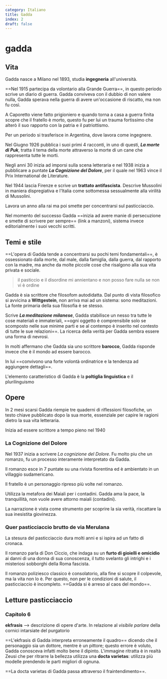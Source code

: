 ```yaml
---
category: Italiano
title: Gadda
index: 2
draft: false
---
```


# gadda

## Vita

Gadda nasce a Milano nel 1893, studia **ingegneria** all'università.

==Nel 1915 partecipa da volontario alla Grande Guerra==, in questo periodo scrive un diario di guerra. Gadda conviveva con il dubbio di non valere nulla, Gadda sperava nella guerra di avere un'occasione di riscatto, ma non fu così.

A Caporetto viene fatto prigioniero e quando torna a casa a guerra finita scopre che il fratello è morto, questo fu per lui un trauma fortissimo che alterò il suo rapporto con la patria e il patriottismo.

Per un periodo si trasferisce in Argentina, dove lavora come ingegnere.

Nel Giugno 1926 pubblica i suoi primi 4 racconti, in uno di questi, _**La morte di Puk**_, tratta il tema della morte attraverso la morte di un cane che rappresenta tutte le morti.

Negli anni 30 inizia ad imporsi sulla scena letteraria e nel 1938 inizia a pubblicare a puntate _**La Cognizione del Dolore**_, per il quale nel 1963 vince il Prix International de Literature.

Nel 1944 lascia Firenze e scrive un **trattato antifascista**. Descrive Mussolini in maniera dispregiativa e l'Italia come sottomessa sessualmente alla virilità di Mussolini.

Lavora un anno alla rai ma poi smette per concentrarsi sul pasticciaccio.

Nel momento del successo Gadda ==inizia ad avere manie di persecuzione e smette di scrivere per sempre== \(link a manzoni\), sistema invece editorialmente i suoi vecchi scritti.

## Temi e stile

==L'opera di Gadda tende a concentrarsi su pochi temi fondamentali==, è ossessionato dalla morte, dal male, dalla famiglia, dalla guerra, dal rapporto con la madre, ma anche da molte piccole cose che risalgono alla sua vita privata e sociale.

> il pasticcio e il disordine mi annientano e non posso fare nulla se non vi è ordine

Gadda è sia scrittore che filosofom autodidatta. Dal punto di vista filosofico si avvicina a **Wittgestein**, non arriva mai ad un sistema: sono meditazioni. La fonte primaria della sua filosofia è se stesso.

Scrive _**La meditazione milanese**_, Gadda stabilisce un nesso tra tutte le cose materiali e immateriali, ==ogni oggetto è comprensibile solo se scomposto nelle sue minime parti e se al contempo è inserito nel contesto di tutte le sue relazioni==. La ricerca della verità per Gadda sembra essere una forma di nevrosi.

In molti affermano che Gadda sia uno scrittore **barocco**, Gadda risponde invece che è il mondo ad essere barocco.

In lui ==convivono una forte volontà ordinatrice e la tendenza ad aggiungere dettagli==.

L'elemento caratteristico di Gadda è la **poltiglia linguistica** e il plurilinguismo

## Opere

In 2 mesi scarsi Gadda riempie tre quaderni di riflessioni filosofiche, un testo chiave pubblicato dopo la sua morte, essenziale per capire le ragioni dietro la sua vita letteraria.

Inizia ad essere scrittore a tempo pieno nel 1940

### La Cognizione del Dolore

Nel 1937 inizia a scrivere _La cognizione del Dolore_. Fu molto piu che un romanzo, fu un processo interamente interpretato da Gadda.

Il romanzo esce in 7 puntate su una rivista fiorentina ed è ambientato in un villaggio sudamericano.

Il fratello è un personaggio ripreso più volte nel romanzo.

Utilizza la metafora dei Maiali per i contadini. Gadda ama la pace, la tranquillità, non vuole avere attorno maiali \(contadini\).

La narrazione è vista come strumento per scoprire la sia verità, riscattare la sua inesistita giovinezza.

### Quer pasticciaccio brutto de via Merulana

La stesura del pasticciaccio dura molti anni e si ispira ad un fatto di cronaca.

Il romanzo parla di Don Ciccio, che indaga su un **furto di gioielli e omicidio** ai danni di una donna di sua conoscenza, il tutto svelanto gli intrighi e i misteriosi sobborghi della Roma fascista.

Il romanzo poliziesco classico è consolatorio, alla fine si scopre il colpevole, ma la vita non lo è. Per questo, non per le condizioni di salute, il pasticciaccio è incompleto. ==Gadda si è arreso al caos del mondo==.

## Letture pasticciaccio

### Capitolo 6

**ekfrasis** --&gt; descrizione di opere d'arte. In relazione al _visibile parlare_ della cornici intarsiate del purgatorio

==L'ekfrasis di Gadda interpreta erroneamente il quadro== dicendo che il personaggio sia un dottore, mentre è un pittore; questo errore è voluto, Gadda conosceva infatti molto bene il dipinto. L'immagine ritratta è in realtà Zeusi che per ritrarre la bellezza utilizza una **docta varietas**: utilizza più modelle prendendo le parti migliori di ognuna.

==La docta varietas di Gadda passa attraverso il fraintendimento==.

